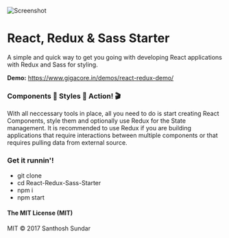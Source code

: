![Screenshot](https://image.ibb.co/m8S9ew/react_redux_sass.jpg)

# React, Redux & Sass Starter
A simple and quick way to get you going with developing React applications with Redux and Sass for styling. 

**Demo:** https://www.gigacore.in/demos/react-redux-demo/

### Components 🔩 Styles 🎨 Action! 🎬

With all neccessary tools in place, all you need to do is start creating React Components, style them and optionally use Redux for the State management. It is recommended to use Redux if you are building applications that require interactions between multiple components or that requires pulling data from external source.

### Get it runnin'!
* git clone
* cd React-Redux-Sass-Starter
* npm i
* npm start 

#### The MIT License (MIT)
MIT © 2017 Santhosh Sundar